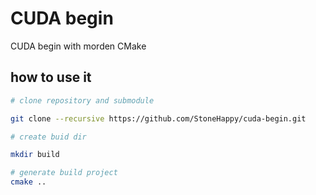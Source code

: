 # CUDA begin

CUDA begin with morden CMake

## how to use it
```bash
# clone repository and submodule

git clone --recursive https://github.com/StoneHappy/cuda-begin.git

# create buid dir

mkdir build

# generate build project
cmake ..
```